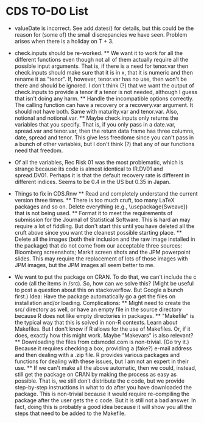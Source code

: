 CDS TO-DO List
========================================================
* valueDate is incorrect. See add.dates() for details, but this could be the reason for (some of) the small discrepancies we have seen. Problem arises when there is a holiday on T + 3.

* check.inputs should be re-worked. 
** We want it to work for all the different functions even though not all of them actually require all the possible input arguments. That is, if there is a need for tenor.var then check.inputs should make sure that it is in x, that it is numeric and then rename it as "tenor". If, however, tenor.var has no use, then won't be there and should be ignored. I don't think (?) that we want the output of check.inputs to provide a tenor if a tenor is not needed, although I guess that isn't doing any harm.
** Handle the incompatible options correctly. The calling function can have a recovery or a recovery.var argument. It should not have both. Same with maturity.var and tenor.var. Also, notional and notional.var.
** Maybe check.inputs only returns the variables that you specify. That is, if you only pass in a date.var, spread.var and tenor.var, then the return data frame has three columns, date, spread and tenor. This give less freedome since you can't pass in a bunch of other variables, but I don't think (?) that any of our functions need that freedom.

* Of all the variables, Rec Risk 01 was the most problematic, which is strange because its code is almost identical to IR.DV01 and spread.DV01. Perhaps it is that the default recovery rate is different in different indices. Seems to be 0.4 in the US but 0.35 in Japan.

* Things to fix in CDS.Rnw
** Read and completely understand the current version three times.
** There is too much cruft, too many LaTeX packages and so on. Delete everything (e.g., \usepackage{Sweave}) that is not being used.
** Format it to meet the requirements of submission for the Journal of Statistical Software. This is hard an may require a lot of fiddling. But don't start this until you have deleted all the cruft above since you want the cleanest possible starting place.
** Delete all the images (both their inclusion and the raw image installed in the package) that do not come from our acceptable three sources: Bloomberg screenshots; Markit screen shots and the JPM powerpoint slides. This may require the replacement of lots of those images with JPM images, but the JPM images all seem better to me.

* We want to put the package on CRAN. To do that, we can't include the c code (all the items in /src). So, how can we solve this? (Might be useful to post a question about this on stackoverflow. But Google a bunch first.) Idea: Have the package automatically go a get the files on installation and/or loading. Complications:
** Might need to create the src/ directory as well, or have an empty file in the source directory because R does not like empty directories in packages.
** "Makefile" is the typical way that this is solved in non-R contexts. Learn about Makefiles. But I don't know if R allows for the use of Makefiles. Or, if it does, exactly how this might work. Maybe "Makevars" is also relevant?
** Downloading the files from cdsmodel.com is non-trivial. (Go try it.) Because it requires checking a box, providing a (fake?) e-mail address and then dealing with a .zip file. R provides various packages and functions for dealing with these issues, but I am not an expert in their use.
** If we can't make all the above automatic, then we could, instead, still get the package on CRAN by making the process as easy as possible. That is, we still don't distribute the c code, but we provide step-by-step instructions in what to do after you have downloaded the package. This is non-trivial because it would require re-compiling the package after the user gets the c code. But it is still not a bad answer. In fact, doing this is probably a good idea because it will show you all the steps that need to be added to the Makefile.




